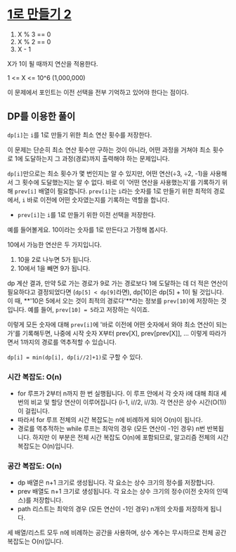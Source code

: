 # [1로 만들기 2](https://www.acmicpc.net/problem/12852)

1. X % 3 == 0
2. X % 2 == 0
3. X - 1

X가 1이 될 때까지 연산을 적용한다.

1 <= X <= 10^6 (1,000,000)

이 문제에서 포인트는 이전 선택을 전부 기억하고 있어야 한다는 점이다.

## DP를 이용한 풀이

`dp[i]`는 `i`를 1로 만들기 위한 최소 연산 횟수를 저장한다.

이 문제는 단순히 최소 연산 횟수만 구하는 것이 아니라, 어떤 과정을 거쳐야 최소 횟수로 1에 도달하는지 그 과정(경로)까지 출력해야 하는 문제입니다.

`dp[i]`만으로는 최소 횟수가 몇 번인지는 알 수 있지만, 어떤 연산(÷3, ÷2, -1)을 사용해서 그 횟수에 도달했는지는 알 수 없다. 바로 이 '어떤 연산을 사용했는지'를 기록하기 위해 `prev[i]` 배열이 필요합니다. `prev[i]`는 `i`라는 숫자를 1로 만들기 위한 최적의 경로에서, `i` 바로 이전에 어떤 숫자였는지를 기록하는 역할을 합니다.

- `prev[i]`는 `i`를 1로 만들기 위한 이전 선택을 저장한다.

예를 들어볼게요. 10이라는 숫자를 1로 만든다고 가정해 봅시다.

10에서 가능한 연산은 두 가지입니다.

1. 10을 2로 나누면 5가 됩니다.
2. 10에서 1을 빼면 9가 됩니다.

dp 계산 결과, 만약 5로 가는 경로가 9로 가는 경로보다 1에 도달하는 데 더 적은 연산이 필요하다고 결정되었다면 (`dp[5] < dp[9]`라면), dp[10]은 dp[5] + 1이 될 것입니다. 이 때, **'10은 5에서 오는 것이 최적의 경로다'**라는 정보를 `prev[10]`에 저장하는 것입니다. 예를 들어, `prev[10] = 5`라고 저장하는 식이죠.

이렇게 모든 숫자에 대해 `prev[i]`에 '바로 이전에 어떤 숫자에서 와야 최소 연산이 되는가'를 기록해두면, 나중에 시작 숫자 X부터 prev[X], prev[prev[X]], ... 이렇게 따라가면서 1까지의 경로를 역추적할 수 있습니다.

`dp[i] = min(dp[i], dp[i//2]+1)`로 구할 수 있다.

### 시간 복잡도: O(n)

- for 루프가 2부터 n까지 한 번 실행됩니다. 이 루프 안에서 각 숫자 i에 대해 최대 세 번의 비교 및 할당 연산이 이루어집니다 (i-1, i//2, i//3). 각 연산은 상수 시간(O(1))이 걸립니다.
- 따라서 for 루프 전체의 시간 복잡도는 n에 비례하게 되어 O(n)이 됩니다.
- 경로를 역추적하는 while 루프는 최악의 경우 (모든 연산이 -1인 경우) n번 반복됩니다. 하지만 이 부분은 전체 시간 복잡도 O(n)에 포함되므로, 알고리즘 전체의 시간 복잡도는 O(n)입니다.

### 공간 복잡도: O(n)

- dp 배열은 n+1 크기로 생성됩니다. 각 요소는 상수 크기의 정수를 저장합니다.
- prev 배열도 n+1 크기로 생성됩니다. 각 요소는 상수 크기의 정수(이전 숫자의 인덱스)를 저장합니다.
- path 리스트는 최악의 경우 (모든 연산이 -1인 경우) n개의 숫자를 저장하게 됩니다.

세 배열/리스트 모두 n에 비례하는 공간을 사용하며, 상수 계수는 무시하므로 전체 공간 복잡도는 O(n)입니다.